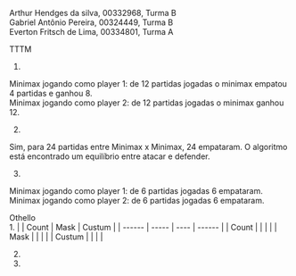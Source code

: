 Arthur Hendges da silva, 00332968, Turma B  
Gabriel Antônio Pereira, 00324449, Turma B  
Everton Fritsch de Lima, 00334801, Turma A  

TTTM  

1. 
Minimax jogando como player 1: de 12 partidas jogadas o minimax empatou 4 partidas e ganhou 8.  
Minimax jogando como player 2: de 12 partidas jogadas o minimax ganhou 12.  

2.
Sim, para 24 partidas entre Minimax x Minimax, 24 empataram. O algoritmo está encontrado um equilíbrio entre atacar e defender.  

3.
Minimax jogando como player 1:  de 6 partidas jogadas 6 empataram.  
Minimax jogando como player 2:  de 6 partidas jogadas 6 empataram.  

Othello  
1. 
|        | Count | Mask | Custum |
| ------ | ----- | ---- | ------ |
| Count  |       |      |        |
| Mask   |       |      |        |
| Custum |       |      |        |

2. 

3. 
